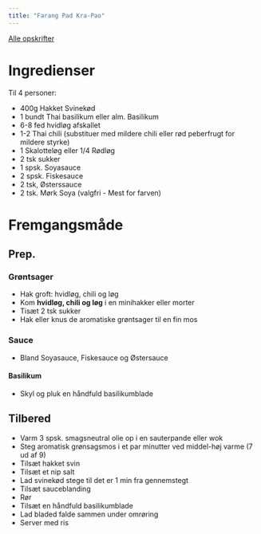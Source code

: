 ```yaml
---
title: "Farang Pad Kra-Pao"
---
```



[Alle opskrifter](https://duffau.github.io/recipes)


# Ingredienser

Til 4 personer:

- 400g Hakket Svinekød
- 1 bundt Thai basilikum eller alm. Basilikum
- 6-8 fed hvidløg afskallet
- 1-2 Thai chili (substituer med mildere chili eller rød peberfrugt for mildere styrke)
- 1 Skalotteløg eller 1/4 Rødløg
- 2 tsk sukker
- 1 spsk. Soyasauce
- 2 spsk. Fiskesauce
- 2 tsk, Østerssauce 
- 2 tsk. Mørk Soya (valgfri - Mest for farven)

# Fremgangsmåde

## Prep.

### Grøntsager
- Hak groft: hvidløg, chili og løg
- Kom **hvidløg, chili og løg** i en minihakker eller morter
- Tisæt 2 tsk sukker
- Hak eller knus de aromatiske grøntsager til en fin mos

### Sauce
- Bland Soyasauce, Fiskesauce og Østersauce

#### Basilikum
- Skyl og pluk en håndfuld basilikumblade

## Tilbered 
- Varm 3 spsk. smagsneutral olie op i en sauterpande eller wok
- Steg aromatisk grønsagsmos i et par minutter ved middel-høj varme (7 ud af 9)
- Tilsæt hakket svin
- Tilsæt et nip salt
- Lad svinekød stege til det er 1 min fra gennemstegt
- Tilsæt sauceblanding
- Rør
- Tilsæt en håndfuld basilikumblade
- Lad bladed falde sammen under omrøring
- Server med ris